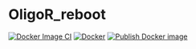 # OligoR_reboot

[![Docker Image CI](https://github.com/EricLarG4/OligoR_reboot/actions/workflows/docker-image.yml/badge.svg)](https://github.com/EricLarG4/OligoR_reboot/actions/workflows/docker-image.yml)
[![Docker](https://github.com/EricLarG4/OligoR_reboot/actions/workflows/docker-publish.yml/badge.svg)](https://github.com/EricLarG4/OligoR_reboot/actions/workflows/docker-publish.yml)
[![Publish Docker image](https://github.com/EricLarG4/OligoR_reboot/actions/workflows/dual_publish_docker.yml/badge.svg)](https://github.com/EricLarG4/OligoR_reboot/actions/workflows/dual_publish_docker.yml)
